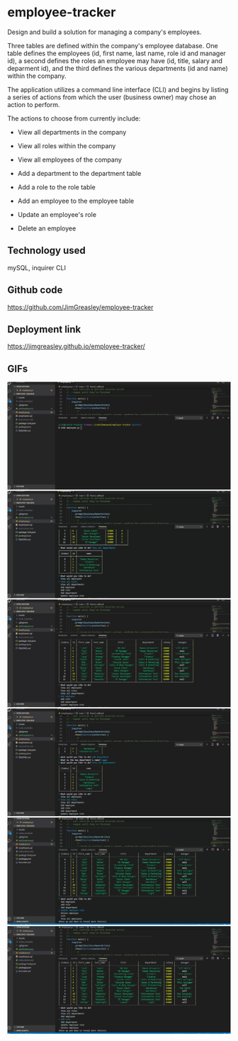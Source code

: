 # employee-tracker

Design and build a solution for managing a company's employees.

Three tables are defined within the company's employee database. One table defines the employees (id, first name, last name, role id and manager id), a second defines the roles an employee may have (id, title, salary and deparment id), and the third defines the various departments (id and name) within the company.

The application utilizes a command line interface (CLI) and begins by listing a series of actions from which the user (business owner) may chose an action to perform.

The actions to choose from currently include:

  * View all departments in the company
  * View all roles within the company
  * View all employees of the company

  * Add a department to the department table
  * Add a role to the role table
  * Add an employee to the employee table

  * Update an employee's role

  * Delete an employee

## Technology used

mySQL, inquirer CLI

## Github code

https://github.com/JimGreasley/employee-tracker

## Deployment link

https://jimgreasley.github.io/employee-tracker/


## GIFs

![](/Assets/images/empl_add_dept.gif)
![](/Assets/images/empl_add_role.gif)
![](/Assets/images/empl_add_employee.gif)
![](/Assets/images/empl_change_role.gif)
![](/Assets/images/empl_delete_employee.gif)
![](/Assets/images/empl_view_all.gif)